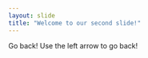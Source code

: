 ```yaml
---
layout: slide
title: "Welcome to our second slide!"
---
```

Go back!
Use the left arrow to go back!
